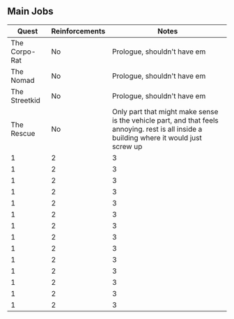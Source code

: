 ## Main Jobs

| Quest  | Reinforcements   | Notes   |
|---|---|---|
|  The Corpo-Rat| No  | Prologue, shouldn't have em  |  
|  The Nomad | No  | Prologue, shouldn't have em   | 
| The Streetkid  | No  |  Prologue, shouldn't have em | 
|  The Rescue | No  | Only part that might make sense is the vehicle part, and that feels annoying. rest is all inside a building where it would just screw up  |  
|  1 | 2  |3   | 
| 1  | 2  |  3 | 
|  1 | 2  | 3  |  
|  1 | 2  |3   | 
| 1  | 2  |  3 | 
|  1 | 2  | 3  |  
|  1 | 2  |3   | 
| 1  | 2  |  3 | 
|  1 | 2  | 3  |  
|  1 | 2  |3   | 
| 1  | 2  |  3 | 
|  1 | 2  | 3  |  
|  1 | 2  |3   | 
| 1  | 2  |  3 | 
